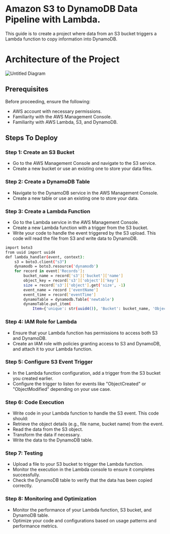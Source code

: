 # Amazon S3 to DynamoDB Data Pipeline with Lambda.
This guide is to create a project where data from an S3 bucket triggers a Lambda function to copy information into DynamoDB.

# Architecture of the Project
![Untitled Diagram](https://github.com/Shimanshushinde/3-Tier-WebAap-Architecture/assets/137445826/9c0dcfde-233f-48ce-b3b3-2c112ff5ca1d)

## Prerequisites
Before proceeding, ensure the following:

- AWS account with necessary permissions.
- Familiarity with the AWS Management Console.
- Familiarity with AWS Lambda, S3, and DynamoDB.
  
## Steps To Deploy
### Step 1: Create an S3 Bucket
- Go to the AWS Management Console and navigate to the S3 service.
- Create a new bucket or use an existing one to store your data files.

### Step 2: Create a DynamoDB Table
- Navigate to the DynamoDB service in the AWS Management Console.
- Create a new table or use an existing one to store your data.

### Step 3: Create a Lambda Function
- Go to the Lambda service in the AWS Management Console.
- Create a new Lambda function with a trigger from the S3 bucket.
- Write your code to handle the event triggered by the S3 upload. This code will read the file from S3 and write data to DynamoDB.
```sh
import boto3
from uuid import uuid4
def lambda_handler(event, context):
    s3 = boto3.client("s3")
    dynamodb = boto3.resource('dynamodb')
    for record in event['Records']:
        bucket_name = record['s3']['bucket']['name']
        object_key = record['s3']['object']['key']
        size = record['s3']['object'].get('size', -1)
        event_name = record ['eventName']
        event_time = record['eventTime']
        dynamoTable = dynamodb.Table('newtable')
        dynamoTable.put_item(
            Item={'unique': str(uuid4()), 'Bucket': bucket_name, 'Object': object_key,'Size': size, 'Event': event_name, 'EventTime': event_time})

```
### Step 4: IAM Role for Lambda
- Ensure that your Lambda function has permissions to access both S3 and DynamoDB.
- Create an IAM role with policies granting access to S3 and DynamoDB, and attach it to your Lambda function.

### Step 5: Configure S3 Event Trigger
- In the Lambda function configuration, add a trigger from the S3 bucket you created earlier.
- Configure the trigger to listen for events like "ObjectCreated" or "ObjectModified" depending on your use case.

### Step 6: Code Execution
- Write code in your Lambda function to handle the S3 event. This code should:
- Retrieve the object details (e.g., file name, bucket name) from the event.
- Read the data from the S3 object.
- Transform the data if necessary.
- Write the data to the DynamoDB table.

### Step 7: Testing
- Upload a file to your S3 bucket to trigger the Lambda function.
- Monitor the execution in the Lambda console to ensure it completes successfully.
- Check the DynamoDB table to verify that the data has been copied correctly.

### Step 8: Monitoring and Optimization
- Monitor the performance of your Lambda function, S3 bucket, and DynamoDB table.
- Optimize your code and configurations based on usage patterns and performance metrics.
